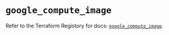 # `google_compute_image`

Refer to the Terraform Registory for docs: [`google_compute_image`](https://registry.terraform.io/providers/hashicorp/google/5.8.0/docs/resources/compute_image).
